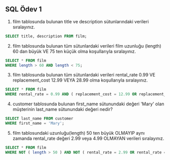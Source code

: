 ## SQL Ödev 1

1. film tablosunda bulunan title ve description sütunlarındaki verileri sıralayınız.
```sql
SELECT title, description FROM film;
```
2. film tablosunda bulunan tüm sütunlardaki verileri film uzunluğu (length) 60 dan büyük VE 75 ten küçük olma koşullarıyla sıralayınız.
```sql
SELECT * FROM film 
WHERE length > 60 AND length < 75;
```
3. film tablosunda bulunan tüm sütunlardaki verileri rental_rate 0.99 VE replacement_cost 12.99 VEYA 28.99 olma koşullarıyla sıralayınız.
```sql
SELECT * FROM film 
WHERE rental_rate = 0.99 AND ( replacement_cost = 12.99 OR replacement_cost = 28.99 );
```
4. customer tablosunda bulunan first_name sütunundaki değeri 'Mary' olan müşterinin last_name sütunundaki değeri nedir?
```sql
SELECT last_name FROM customer
WHERE first_name = 'Mary';
```
5. film tablosundaki uzunluğu(length) 50 ten büyük OLMAYIP aynı zamanda rental_rate değeri 2.99 veya 4.99 OLMAYAN verileri sıralayınız.
```sql
SELECT * FROM film
WHERE NOT ( length > 50 ) AND NOT ( rental_rate = 2.99 OR rental_rate = 4.99 );
```